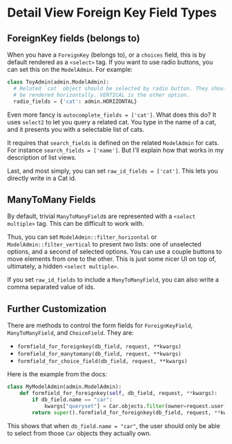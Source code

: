 # Detail View Foreign Key Field Types

## ForeignKey fields (belongs to)

When you have a `ForeignKey` (belongs to), or a `choices` field, this is
by default rendered as a `<select>` tag. If you want to use radio
buttons, you can set this on the `ModelAdmin`. For example:

```python
class ToyAdmin(admin.ModelAdmin):
  # Related `cat` object should be selected by radio button. They should
  # be rendered horizontally. VERTICAL is the other option.
  radio_fields = {'cat': admin.HORIZONTAL}
```

Even more fancy is `autocomplete_fields = ['cat']`. What does this do?
It uses `select2` to let you query a related cat. You type in the name
of a cat, and it presents you with a selectable list of cats.

It requires that `search_fields` is defined on the related `ModelAdmin`
for cats. For instance `search_fields = ['name']`. But I'll explain how
that works in my description of list views.

Last, and most simply, you can set `raw_id_fields = ['cat']`. This lets
you directly write in a Cat id.

## ManyToMany Fields

By default, trivial `ManyToManyField`s are represented with a `<select
multiple>` tag. This can be difficult to work with.

Thus, you can set `ModelAdmin::filter_horizontal` or
`ModelAdmin::filter_vertical` to present *two* lists: one of unselected
options, and a second of selected options. You can use a couple buttons
to move elements from one to the other. This is just some nicer UI on
top of, ultimately, a hidden `<select multiple>`.

If you set `raw_id_fields` to include a `ManyToManyField`, you can also
write a comma separated value of ids.

## Further Customization

There are methods to control the form fields for `ForeignKeyField`,
`ManyToManyField`, and `ChoiceField`. They are:

* `formfield_for_foreignkey(db_field, request, **kwargs)`
* `formfield_for_manytomany(db_field, request, **kwargs)`
* `formfield_for_choice_field(db_field, request, **kwargs)`

Here is the example from the docs:

```python
class MyModelAdmin(admin.ModelAdmin):
    def formfield_for_foreignkey(self, db_field, request, **kwargs):
        if db_field.name == "car":
            kwargs["queryset"] = Car.objects.filter(owner=request.user)
        return super().formfield_for_foreignkey(db_field, request, **kwargs)
```

This shows that when `db_field.name = "car"`, the user should only be
able to select from those `Car` objects they actually own.
